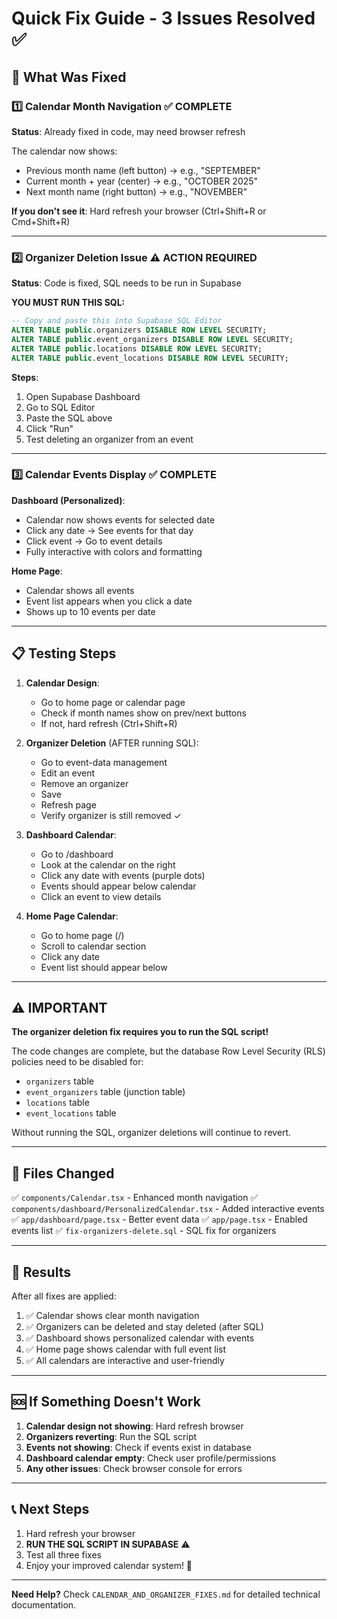 # Quick Fix Guide - 3 Issues Resolved ✅

## 🔧 What Was Fixed

### 1️⃣ Calendar Month Navigation ✅ COMPLETE
**Status**: Already fixed in code, may need browser refresh

The calendar now shows:
- Previous month name (left button) → e.g., "SEPTEMBER"
- Current month + year (center) → e.g., "OCTOBER 2025"
- Next month name (right button) → e.g., "NOVEMBER"

**If you don't see it**: Hard refresh your browser (Ctrl+Shift+R or Cmd+Shift+R)

---

### 2️⃣ Organizer Deletion Issue ⚠️ ACTION REQUIRED
**Status**: Code is fixed, SQL needs to be run in Supabase

**YOU MUST RUN THIS SQL:**

```sql
-- Copy and paste this into Supabase SQL Editor
ALTER TABLE public.organizers DISABLE ROW LEVEL SECURITY;
ALTER TABLE public.event_organizers DISABLE ROW LEVEL SECURITY;
ALTER TABLE public.locations DISABLE ROW LEVEL SECURITY;
ALTER TABLE public.event_locations DISABLE ROW LEVEL SECURITY;
```

**Steps**:
1. Open Supabase Dashboard
2. Go to SQL Editor
3. Paste the SQL above
4. Click "Run"
5. Test deleting an organizer from an event

---

### 3️⃣ Calendar Events Display ✅ COMPLETE

**Dashboard (Personalized)**:
- Calendar now shows events for selected date
- Click any date → See events for that day
- Click event → Go to event details
- Fully interactive with colors and formatting

**Home Page**:
- Calendar shows all events
- Event list appears when you click a date
- Shows up to 10 events per date

---

## 📋 Testing Steps

1. **Calendar Design**:
   - Go to home page or calendar page
   - Check if month names show on prev/next buttons
   - If not, hard refresh (Ctrl+Shift+R)

2. **Organizer Deletion** (AFTER running SQL):
   - Go to event-data management
   - Edit an event
   - Remove an organizer
   - Save
   - Refresh page
   - Verify organizer is still removed ✓

3. **Dashboard Calendar**:
   - Go to /dashboard
   - Look at the calendar on the right
   - Click any date with events (purple dots)
   - Events should appear below calendar
   - Click an event to view details

4. **Home Page Calendar**:
   - Go to home page (/)
   - Scroll to calendar section
   - Click any date
   - Event list should appear below

---

## ⚠️ IMPORTANT

**The organizer deletion fix requires you to run the SQL script!**

The code changes are complete, but the database Row Level Security (RLS) policies need to be disabled for:
- `organizers` table
- `event_organizers` table (junction table)
- `locations` table
- `event_locations` table

Without running the SQL, organizer deletions will continue to revert.

---

## 📁 Files Changed

✅ `components/Calendar.tsx` - Enhanced month navigation
✅ `components/dashboard/PersonalizedCalendar.tsx` - Added interactive events
✅ `app/dashboard/page.tsx` - Better event data
✅ `app/page.tsx` - Enabled events list
✅ `fix-organizers-delete.sql` - SQL fix for organizers

---

## 🎯 Results

After all fixes are applied:

1. ✅ Calendar shows clear month navigation
2. ✅ Organizers can be deleted and stay deleted (after SQL)
3. ✅ Dashboard shows personalized calendar with events
4. ✅ Home page shows calendar with full event list
5. ✅ All calendars are interactive and user-friendly

---

## 🆘 If Something Doesn't Work

1. **Calendar design not showing**: Hard refresh browser
2. **Organizers reverting**: Run the SQL script
3. **Events not showing**: Check if events exist in database
4. **Dashboard calendar empty**: Check user profile/permissions
5. **Any other issues**: Check browser console for errors

---

## 📞 Next Steps

1. Hard refresh your browser
2. **RUN THE SQL SCRIPT IN SUPABASE** ⚠️
3. Test all three fixes
4. Enjoy your improved calendar system! 🎉

---

**Need Help?** Check `CALENDAR_AND_ORGANIZER_FIXES.md` for detailed technical documentation.














